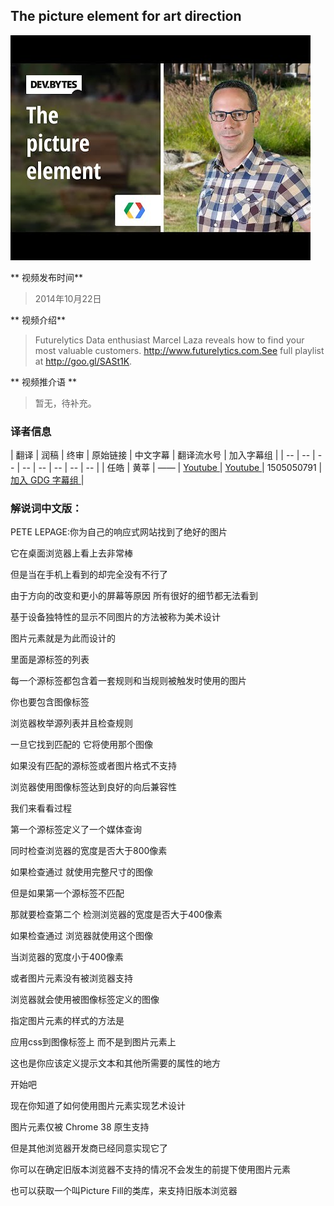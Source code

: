 ## The picture element for art direction

![video_screenshot](images/QINlm3vjnaY.jpg)

** 视频发布时间**
 
> 2014年10月22日

** 视频介绍**

> Futurelytics Data enthusiast Marcel Laza reveals how to find your most valuable customers. http://www.futurelytics.com.See full playlist at http://goo.gl/SASt1K.

** 视频推介语 **

>  暂无，待补充。


### 译者信息

| 翻译 | 润稿 | 终审 | 原始链接 | 中文字幕 |  翻译流水号  |  加入字幕组  |
| -- | -- | -- | -- | -- |  -- | -- | -- |
| 任皓 | 黄莘 | ——  | [ Youtube ]( https://www.youtube.com/watch?v=QINlm3vjnaY )  |  [ Youtube ]( https://www.youtube.com/watch?v=QINlm3vjnaY ) | 1505050791 | [ 加入 GDG 字幕组 ]( http://www.gfansub.com/join_translator )  |



### 解说词中文版：

PETE LEPAGE:你为自己的响应式网站找到了绝好的图片

它在桌面浏览器上看上去非常棒

但是当在手机上看到的却完全没有不行了

由于方向的改变和更小的屏幕等原因  所有很好的细节都无法看到

基于设备独特性的显示不同图片的方法被称为美术设计

图片元素就是为此而设计的

里面是源标签的列表

每一个源标签都包含着一套规则和当规则被触发时使用的图片

你也要包含图像标签

浏览器枚举源列表并且检查规则

一旦它找到匹配的  它将使用那个图像

如果没有匹配的源标签或者图片格式不支持

浏览器使用图像标签达到良好的向后兼容性

我们来看看过程

第一个源标签定义了一个媒体查询

同时检查浏览器的宽度是否大于800像素

如果检查通过  就使用完整尺寸的图像

但是如果第一个源标签不匹配

那就要检查第二个  检测浏览器的宽度是否大于400像素

如果检查通过  浏览器就使用这个图像

当浏览器的宽度小于400像素

或者图片元素没有被浏览器支持

浏览器就会使用被图像标签定义的图像

指定图片元素的样式的方法是

应用css到图像标签上  而不是到图片元素上

这也是你应该定义提示文本和其他所需要的属性的地方

开始吧

现在你知道了如何使用图片元素实现艺术设计

图片元素仅被 Chrome 38 原生支持

但是其他浏览器开发商已经同意实现它了

你可以在确定旧版本浏览器不支持的情况不会发生的前提下使用图片元素

也可以获取一个叫Picture Fill的类库，来支持旧版本浏览器




